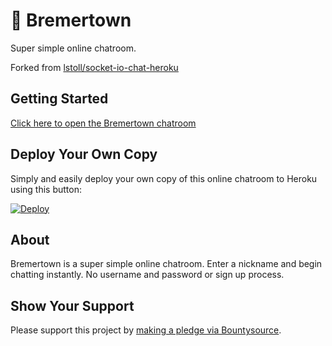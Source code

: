 # 💬 Bremertown  

Super simple online chatroom.  

Forked from [lstoll/socket-io-chat-heroku](https://github.com/lstoll/socket-io-chat-heroku)  

## Getting Started  

[Click here to open the Bremertown chatroom](http://www.bremertown.com)  

## Deploy Your Own Copy  

Simply and easily deploy your own copy of this online chatroom to Heroku using this button:  

[![Deploy](https://www.herokucdn.com/deploy/button.svg)](https://heroku.com/deploy)  

## About  

Bremertown is a super simple online chatroom. Enter a nickname and begin chatting instantly. No username and password or sign up process.  

## Show Your Support  

Please support this project by [making a pledge via Bountysource](https://salt.bountysource.com/checkout/amount?team=laughingstocks).  
